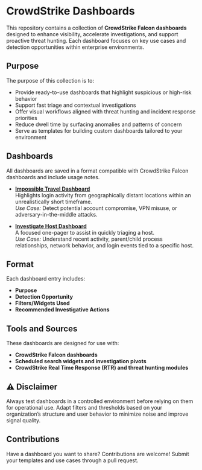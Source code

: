# CrowdStrike Dashboards

This repository contains a collection of **CrowdStrike Falcon dashboards** designed to enhance visibility, accelerate investigations, and support proactive threat hunting. Each dashboard focuses on key use cases and detection opportunities within enterprise environments.

## Purpose

The purpose of this collection is to:

- Provide ready-to-use dashboards that highlight suspicious or high-risk behavior
- Support fast triage and contextual investigations
- Offer visual workflows aligned with threat hunting and incident response priorities
- Reduce dwell time by surfacing anomalies and patterns of concern
- Serve as templates for building custom dashboards tailored to your environment

## Dashboards

All dashboards are saved in a format compatible with CrowdStrike Falcon dashboards and include usage notes.

- **[Impossible Travel Dashboard](https://github.com/marthajsosa/marthajsosa/tree/main/CrowdStrike/Dashboards/ImpossibleTravel)**  
  Highlights login activity from geographically distant locations within an unrealistically short timeframe.  
  *Use Case:* Detect potential account compromise, VPN misuse, or adversary-in-the-middle attacks.

- **[Investigate Host Dashboard](https://github.com/marthajsosa/marthajsosa/tree/main/CrowdStrike/Dashboards/InvestigateHost)**  
  A focused one-pager to assist in quickly triaging a host.  
  *Use Case:* Understand recent activity, parent/child process relationships, network behavior, and login events tied to a specific host.

## Format

Each dashboard entry includes:

- **Purpose**  
- **Detection Opportunity**  
- **Filters/Widgets Used**  
- **Recommended Investigative Actions**

## Tools and Sources

These dashboards are designed for use with:

- **CrowdStrike Falcon dashboards**
- **Scheduled search widgets and investigation pivots**
- **CrowdStrike Real Time Response (RTR) and threat hunting modules**

## ⚠️ Disclaimer

Always test dashboards in a controlled environment before relying on them for operational use. Adapt filters and thresholds based on your organization’s structure and user behavior to minimize noise and improve signal quality.

## Contributions

Have a dashboard you want to share? Contributions are welcome! Submit your templates and use cases through a pull request.


